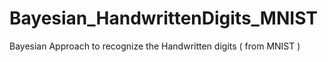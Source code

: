 # Bayesian_HandwrittenDigits_MNIST
Bayesian Approach to recognize the Handwritten digits ( from MNIST )
